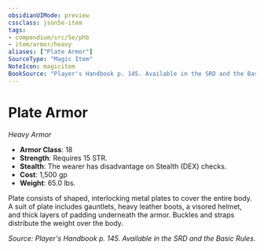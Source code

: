 ```yaml
---
obsidianUIMode: preview
cssclass: json5e-item
tags:
- compendium/src/5e/phb
- item/armor/heavy
aliases: ["Plate Armor"]
SourceType: "Magic Item"
NoteIcon: magicitem
BookSource: "Player's Handbook p. 145. Available in the SRD and the Basic Rules."
---
```

# Plate Armor
*Heavy Armor*  

- **Armor Class**: 18
- **Strength**: Requires 15 STR.
- **Stealth**: The wearer has disadvantage on Stealth (DEX) checks.
- **Cost**: 1,500 gp
- **Weight**: 65.0 lbs.

Plate consists of shaped, interlocking metal plates to cover the entire body. A suit of plate includes gauntlets, heavy leather boots, a visored helmet, and thick layers of padding underneath the armor. Buckles and straps distribute the weight over the body.

*Source: Player's Handbook p. 145. Available in the SRD and the Basic Rules.*